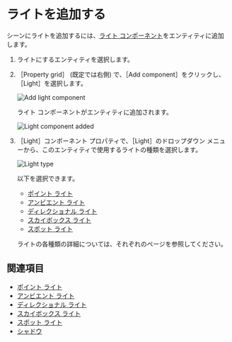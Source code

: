 # ライトを追加する

シーンにライトを追加するには、[ライト コンポーネント](xref:SiliconStudio.Xenko.Engine.LightComponent)をエンティティに追加します。

1. ライトにするエンティティを選択します。

2. ［Property grid］ (既定では右側) で、［Add component］をクリックし、［Light］を選択します。

    ![Add light component](media/add-light-component.png)

    ライト コンポーネントがエンティティに追加されます。

    ![Light component added](media/light-component-added.png)

3. ［Light］コンポーネント プロパティで、［Light］のドロップダウン メニューから、このエンティティで使用するライトの種類を選択します。

    ![Light type](media/light-type.png)

    以下を選択できます。

    * [ポイント ライト](point-lights.md)
    * [アンビエント ライト](ambient-lights.md)
    * [ディレクショナル ライト](directional-lights.md)
    * [スカイボックス ライト](skybox-lights.md)
    * [スポット ライト](spot-lights.md)

    ライトの各種類の詳細については、それぞれのページを参照してください。

## 関連項目

* [ポイント ライト](point-lights.md)
* [アンビエント ライト](ambient-lights.md)
* [ディレクショナル ライト](directional-lights.md)
* [スカイボックス ライト](skybox-lights.md)
* [スポット ライト](spot-lights.md)
* [シャドウ](shadows.md)
